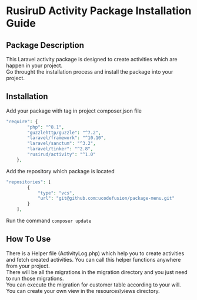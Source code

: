 # RusiruD Activity Package Installation Guide
## Package Description
This Laravel activity package is designed to create activities which are happen in your project.  
Go throught the installation process and install the package into your project.

## Installation

Add your package with tag in project composer.json file

```php
"require": {
        "php": "^8.1",
        "guzzlehttp/guzzle": "^7.2",
        "laravel/framework": "^10.10",
        "laravel/sanctum": "^3.2",
        "laravel/tinker": "^2.8",
        "rusirud/activity": "^1.0"
    },
```

Add the repository which package is located

```php
"repositories": [
        {
            "type": "vcs",
            "url": "git@github.com:ucodefusion/package-menu.git" 
        }
    ],
```

Run the command `composer update`

## How To Use

There is a Helper file (ActivityLog.php) which help you to create activities and fetch created activities. You can call this helper functions anywhere from your project.  
There will be all the migrations in the migration directory and you just need to run those migrations.  
You can execute the migration for customer table according to your will.  
You can create your own view in the resources\views directory.
